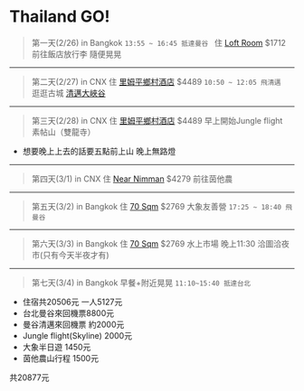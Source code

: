 Thailand GO!
===================


>第一天(2/26) in Bangkok 
`13:55 ~ 16:45 抵達曼谷 `
住 [Loft Room](https://www.airbnb.com.tw/rooms/11090457?adults=4&check_in=2017-02-26&check_out=2017-02-27&children=0&guests=4&infants=0&role=wishlist_collaborator&wl_id=191293526&wl_source=list) $1712
前往飯店放行李 
隨便晃晃

-----------------

>第二天(2/27) in CNX 
住 [里姆平鄉村酒店](https://www.tripadvisor.com.tw/Hotel_Review-g293917-d677157-Reviews-Rimping_Village-Chiang_Mai.html) $4489
`10:50 ~ 12:05 飛清邁 `
逛逛古城 
[清邁大峽谷](http://hk.apple.nextmedia.com/supplement/travel/art/20160908/19763367)

-----------------

>第三天(2/28) in CNX 
住 [里姆平鄉村酒店](https://www.tripadvisor.com.tw/Hotel_Review-g293917-d677157-Reviews-Rimping_Village-Chiang_Mai.html) $4489
早上開始Jungle flight  
素帖山（雙龍寺）
 - 想要晚上上去的話要五點前上山 晚上無路燈

-----------------

>第四天(3/1) in CNX 
住 [Near Nimman](http://abnb.me/EVmg/01phdklUQz) $4279
前往茵他農 

-----------------

>第五天(3/2) in Bangkok 
住 [70 Sqm](https://www.airbnb.com.tw/rooms/7250019?wl_source=list&wl_id=191293526&role=wishlist_collaborator&check_in=2017-03-02&check_out=2017-03-04&guests=4&adults=4) $2769
大象友善營 
`17:25 ~ 18:40 飛曼谷`

-----------------

>第六天(3/3) in Bangkok 
住 [70 Sqm](https://www.airbnb.com.tw/rooms/7250019?wl_source=list&wl_id=191293526&role=wishlist_collaborator&check_in=2017-03-02&check_out=2017-03-04&guests=4&adults=4) $2769
水上市場
晚上11:30 洽圖洽夜市(只有今天半夜才有)

-----------------

>第七天(3/4) in Bangkok
早餐+附近晃晃
`11:10~15:40 抵達台北`


- 住宿共20506元 一人5127元
- 台北曼谷來回機票8800元
- 曼谷清邁來回機票 約2000元
- Jungle flight(Skyline) 2000元
- 大象半日遊 1450元
- 茵他農山行程 1500元

共20877元



